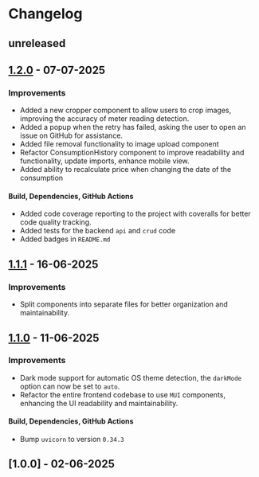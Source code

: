 # Changelog

## unreleased

## [1.2.0] - 07-07-2025

### Improvements
- Added a new cropper component to allow users to crop images, improving the accuracy of meter reading detection.
- Added a popup when the retry has failed, asking the user to open an issue on GitHub for assistance.
- Added file removal functionality to image upload component
- Refactor ConsumptionHistory component to improve readability and functionality, update imports, enhance mobile view.
- Added ability to recalculate price when changing the date of the consumption

#### Build, Dependencies, GitHub Actions
- Added code coverage reporting to the project with coveralls for better code quality tracking.
- Added tests for the backend `api` and `crud` code
- Added badges in `README.md`

## [1.1.1] - 16-06-2025

### Improvements
- Split components into separate files for better organization and maintainability.

## [1.1.0] - 11-06-2025

### Improvements

- Dark mode support for automatic OS theme detection, the `darkMode` option can now be set to `auto`.
- Refactor the entire frontend codebase to use `MUI` components, enhancing the UI readability and maintainability.

#### Build, Dependencies, GitHub Actions

- Bump `uvicorn` to version `0.34.3`

## [1.0.0] - 02-06-2025

[1.2.0]: https://github.com/NirKli/WattBot/compare/v1.1.1...v1.2.0
[1.1.1]: https://github.com/NirKli/WattBot/compare/v1.1.0...v1.1.1
[1.1.0]: https://github.com/NirKli/WattBot/compare/v1.0.0...v1.1.0